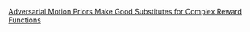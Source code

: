 
[Adversarial Motion Priors Make Good Substitutes for Complex Reward Functions](https://sites.google.com/berkeley.edu/amp-in-real/home)
